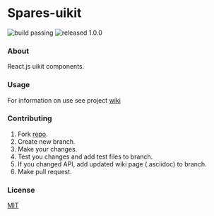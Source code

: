 # Spares-uikit

![build passing](https://img.shields.io/badge/build-passing-brightgreen.svg)
![released 1.0.0](https://img.shields.io/badge/released-1.0.1-blue.svg)

### About

React.js uikit components.

### Usage

For information on use see project [wiki](https://github.com/korchemkin/spares-uikit/wiki)

### Contributing

1. Fork [repo](https://github.com/korchemkin/spares-uikit).
2. Create new branch.
3. Make your changes.
4. Test you changes and add test files to branch.
5. If you changed API, add updated wiki page (.asciidoc) to branch.
6. Make pull request.

### License

[MIT](https://github.com/korchemkin/spares-uikit/wiki/License)
